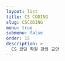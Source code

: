 ```yaml
---
layout: list
title: CS CODING
slug: CSCODING
menu: true
submenu: false
order: 15
description: >
  CS 코딩 학원 강의 교안
---
```

